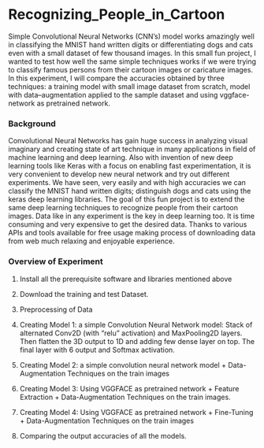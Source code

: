 # Recognizing_People_in_Cartoon

Simple Convolutional Neural Networks (CNN’s) model works amazingly well in classifying the MNIST hand written digits or differentiating dogs and cats even with a small dataset of few thousand images. In this small fun project, I wanted to test how well the same simple techniques works if we were trying to classify famous persons from their cartoon images or caricature images. In this experiment, I will compare the accuracies obtained by three techniques: a training model with small image dataset from scratch, model with data–augmentation applied to the sample dataset and using vggface-network as pretrained network.

### Background
Convolutional Neural Networks has gain huge success in analyzing visual imaginary and creating state of art technique in many applications in field of machine learning and deep learning. Also with invention of new deep learning tools like Keras with a focus on enabling fast experimentation, it is very convenient to develop new neural network and try out different experiments. We have seen, very easily and with high accuracies we can classify the MNIST hand written digits; distinguish dogs and cats using the keras deep learning libraries. The goal of this fun project is to extend the same deep learning techniques to recognize people from their cartoon images. Data like in any experiment is the key in deep learning too. It is time consuming and very expensive to get the desired data. Thanks to various APIs and tools available for free usage making process of downloading data from web much relaxing and enjoyable experience. 

### Overview of Experiment
1.	Install all the prerequisite software and libraries mentioned above
2.	Download the training and test Dataset.
3.	Preprocessing of Data
4.	Creating Model 1: a simple Convolution Neural Network model: Stack of alternated Conv2D (with “relu” activation) and MaxPooling2D layers. Then flatten the 3D output to 1D and adding few dense layer on top. The final layer with 6 output and Softmax activation.
5.	Creating Model 2: a simple convolution neural network model + Data-Augmentation Techniques on the train images 

6.	Creating Model 3: Using VGGFACE as pretrained network + Feature Extraction + Data-Augmentation Techniques on the train images.

7.	Creating Model 4: Using VGGFACE as pretrained network + Fine-Tuning + Data-Augmentation Techniques on the train images 

8.	Comparing the output accuracies of all the models.



